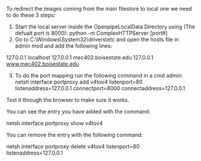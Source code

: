  To redirect the images coming from the main filestore to local one we need to do these 3 steps:

 1. Start the local server inside the OpenpipeLocalData Directory using (The defualt port is 8000): python -m ComplexHTTPServer [port#]
 2. Go to C:\Windows\System32\drivers\etc and open the hosts file in admin mod and add the following lines:
 
127.0.0.1         localhost
127.0.0.1    mec402.boisestate.edu
127.0.0.1    www.mec402.boisestate.edu

 3. To do the port mapping run the following command in a cmd admin: netsh interface portproxy add v4tov4 listenport=80 listenaddress=127.0.0.1 connectport=8000 connectaddress=127.0.0.1

Test it through the browser to make sure it works.



You can see the entry you have added with the command:

netsh interface portproxy show v4tov4

You can remove the entry with the following command:

netsh interface portproxy delete v4tov4 listenport=80 listenaddress=127.0.0.1
